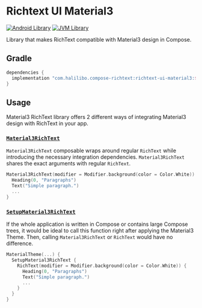 # Richtext UI Material3

[![Android Library](https://img.shields.io/badge/Platform-Android-green.svg?style=for-the-badge)](https://developer.android.com/studio/build/dependencies)
[![JVM Library](https://img.shields.io/badge/Platform-JVM-red.svg?style=for-the-badge)](https://kotlinlang.org/docs/mpp-intro.html)

Library that makes RichText compatible with Material3 design in Compose.

## Gradle

```groovy
dependencies {
  implementation "com.halilibo.compose-richtext:richtext-ui-material3:${richtext_version}"
}
```

## Usage

Material3 RichText library offers 2 different ways of integrating Material3 design with RichText in your app.

### [`Material3RichText`](../api/richtext-ui-material3/com.halilibo.richtext.ui.material3/-material3-rich-text.html)

`Material3RichText` composable wraps around regular `RichText` while introducing the necessary integration
dependencies. `Material3RichText` shares the exact arguments with regular `RichText`.

```kotlin
Material3RichText(modifier = Modifier.background(color = Color.White)) {
  Heading(0, "Paragraphs")
  Text("Simple paragraph.")
  ...
}
```

### [`SetupMaterial3RichText`](../api/richtext-ui-material3/com.halilibo.richtext.ui.material3/-setup-material3-rich-text.html)

If the whole application is written in Compose or contains large Compose trees, it would be ideal to call this function right after applying the Material3 Theme.
Then, calling `Material3RichText` or `RichText` would have no difference.

```kotlin
MaterialTheme(...) {
  SetupMaterial3RichText {
    RichText(modifier = Modifier.background(color = Color.White)) {
      Heading(0, "Paragraphs")
      Text("Simple paragraph.")
      ...
    }
  }
}
```
